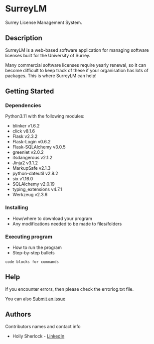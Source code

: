 # SurreyLM

Surrey License Management System.

## Description

SurreyLM is a web-based software application for managing software licenses built for the University of Surrey. 

Many commercial software licenses require yearly renewal, so it can become difficult to keep track of these if your organisation has lots of packages. This is where SurreyLM can help!

## Getting Started

### Dependencies

Python3.11 with the following modules: 

* blinker v1.6.2
* click v8.1.6
* Flask v2.3.2
* Flask-Login v0.6.2
* Flask-SQLAlchemy v3.0.5
* greenlet v2.0.2
* itsdangerous v2.1.2
* Jinja2 v3.1.2
* MarkupSafe v2.1.3
* python-dateutil v2.8.2
* six v1.16.0
* SQLAlchemy v2.0.19
* typing_extensions v4.7.1
* Werkzeug v2.3.6

### Installing

* How/where to download your program
* Any modifications needed to be made to files/folders

### Executing program

* How to run the program
* Step-by-step bullets
```
code blocks for commands
```

## Help

If you encounter errors, then please check the errorlog.txt file. 

You can also [Submit an issue](https://github.com/hs0017/sea-assignment/issues)

## Authors

Contributors names and contact info

* Holly Sherlock - [LinkedIn](https://www.linkedin.com/in/holly-sherlock/)
